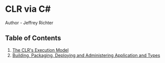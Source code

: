 # CLR via C#
Author - Jeffrey Richter

## Table of Contents
1. [The CLR's Execution Model](./The%20CLR's%20Execution%20Model)
2. [Building, Packaging, Deploying and Administering Application and Types](./Building,%20Packaging,%20Deploying%20and%20Administering%20Application%20and%20Types)